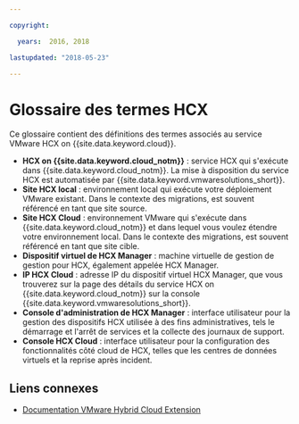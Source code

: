 ```yaml
---

copyright:

  years:  2016, 2018

lastupdated: "2018-05-23"

---
```


# Glossaire des termes HCX

Ce glossaire contient des définitions des termes associés au service VMware HCX on {{site.data.keyword.cloud}}. 

* **HCX on {{site.data.keyword.cloud_notm}}** : service HCX qui s'exécute dans {{site.data.keyword.cloud_notm}}. La mise à disposition du service HCX est automatisée par {{site.data.keyword.vmwaresolutions_short}}.
* **Site HCX local** : environnement local qui exécute votre déploiement VMware existant. Dans le contexte des migrations, est souvent référencé en tant que site source.
* **Site HCX Cloud** : environnement VMware qui s'exécute dans {{site.data.keyword.cloud_notm}} et dans lequel vous voulez étendre votre environnement local. Dans le contexte des migrations, est souvent référencé en tant que site cible.
* **Dispositif virtuel de HCX Manager** : machine virtuelle de gestion de gestion pour HCX, également appelée HCX Manager.
* **IP HCX Cloud** : adresse IP du dispositif virtuel HCX Manager, que vous trouverez sur la page des détails du service HCX on {{site.data.keyword.cloud_notm}} sur la console {{site.data.keyword.vmwaresolutions_short}}.
* **Console d'administration de HCX Manager** : interface utilisateur pour la gestion des dispositifs HCX utilisée à des fins administratives, tels le démarrage et l'arrêt de services et la collecte des journaux de support.
* **Console HCX Cloud** : interface utilisateur pour la configuration des fonctionnalités côté cloud de HCX, telles que les centres de données virtuels et la reprise après incident.

## Liens connexes

* [Documentation VMware Hybrid Cloud Extension](https://hcx.vmware.com/#vm-documentation)
